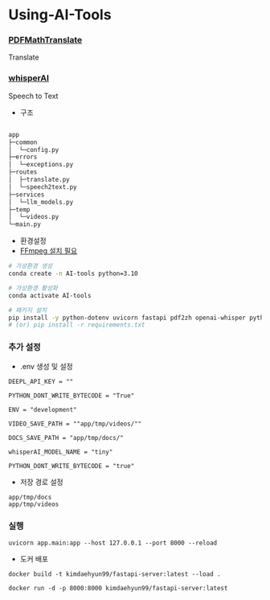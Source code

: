 # Using-AI-Tools
### [PDFMathTranslate](https://github.com/Byaidu/PDFMathTranslate)
Translate

### [whisperAI](https://github.com/openai/whisper)
Speech to Text

- 구조
```sh

app
├─common
│  └─config.py
├─errors
│  └─exceptions.py
├─routes
│  ├─translate.py
│  └─speech2text.py
├─services
│  └─llm_models.py
├─temp
│  └─videos.py
└─main.py
```

- 환경설정
- [FFmpeg 설치 필요](https://www.ffmpeg.org/download.html)
```sh
# 가상환경 생성
conda create -n AI-tools python=3.10

# 가상환경 활성화
conda activate AI-tools

# 패키지 설치
pip install -y python-dotenv uvicorn fastapi pdf2zh openai-whisper python-docx yt_dlp ffmpeg
# (or) pip install -r requirements.txt
```

### 추가 설정
- .env 생성 및 설정
```
DEEPL_API_KEY = ""

PYTHON_DONT_WRITE_BYTECODE = "True"

ENV = "development"

VIDEO_SAVE_PATH = ""app/tmp/videos/""

DOCS_SAVE_PATH = "app/tmp/docs/"

whisperAI_MODEL_NAME = "tiny"

PYTHON_DONT_WRITE_BYTECODE = "true"
```
- 저장 경로 설정
```
app/tmp/docs
app/tmp/videos
```

### 실행
```
uvicorn app.main:app --host 127.0.0.1 --port 8000 --reload
```

- 도커 배포
```
docker build -t kimdaehyun99/fastapi-server:latest --load .

docker run -d -p 8000:8000 kimdaehyun99/fastapi-server:latest
```